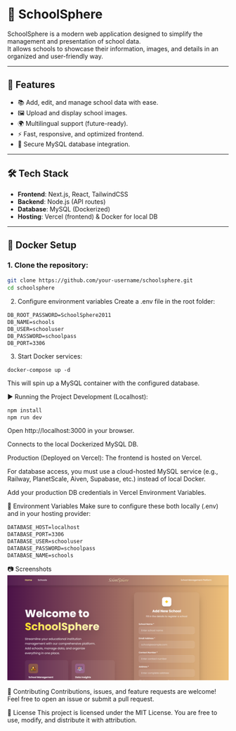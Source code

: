 # 🏫 SchoolSphere

SchoolSphere is a modern web application designed to simplify the management and presentation of school data.  
It allows schools to showcase their information, images, and details in an organized and user-friendly way.  

---

## 🚀 Features
- 📚 Add, edit, and manage school data with ease.  
- 🖼️ Upload and display school images.  
- 🌍 Multilingual support (future-ready).  
- ⚡ Fast, responsive, and optimized frontend.  
- 🔐 Secure MySQL database integration.  

---

## 🛠️ Tech Stack
- **Frontend**: Next.js, React, TailwindCSS  
- **Backend**: Node.js (API routes)  
- **Database**: MySQL (Dockerized)  
- **Hosting**: Vercel (frontend) & Docker for local DB  

---

## 🐳 Docker Setup

### 1. Clone the repository:

```bash
git clone https://github.com/your-username/schoolsphere.git
cd schoolsphere
```

2. Configure environment variables
Create a .env file in the root folder:
```
DB_ROOT_PASSWORD=SchoolSphere2011
DB_NAME=schools
DB_USER=schooluser
DB_PASSWORD=schoolpass
DB_PORT=3306
```

3. Start Docker services:
```
docker-compose up -d
```
This will spin up a MySQL container with the configured database.

▶️ Running the Project
Development (Localhost):
```
npm install
npm run dev
```
Open http://localhost:3000 in your browser.

Connects to the local Dockerized MySQL DB.

Production (Deployed on Vercel):
The frontend is hosted on Vercel.

For database access, you must use a cloud-hosted MySQL service (e.g., Railway, PlanetScale, Aiven, Supabase, etc.) instead of local Docker.

Add your production DB credentials in Vercel Environment Variables.

🔑 Environment Variables
Make sure to configure these both locally (.env) and in your hosting provider:
```
DATABASE_HOST=localhost
DATABASE_PORT=3306
DATABASE_USER=schooluser
DATABASE_PASSWORD=schoolpass
DATABASE_NAME=schools
```

📷 Screenshots
![Alt Text](./screenshot.png)


🤝 Contributing
Contributions, issues, and feature requests are welcome!
Feel free to open an issue or submit a pull request.

📜 License
This project is licensed under the MIT License.
You are free to use, modify, and distribute it with attribution.
